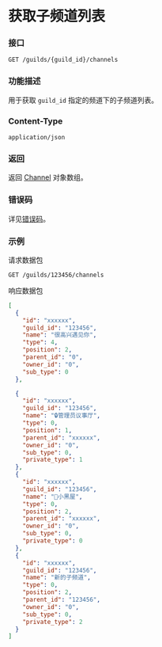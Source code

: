 # 获取子频道列表

### 接口

`GET /guilds/{guild_id}/channels`

### 功能描述

用于获取 `guild_id` 指定的频道下的子频道列表。

### Content-Type

`application/json`

### 返回

返回 [Channel](model.md#channel) 对象数组。

### 错误码

详见[错误码](../error/error.md)。

### 示例

请求数据包

```shell
GET /guilds/123456/channels
```

响应数据包

```json
[
  {
    "id": "xxxxxx",
    "guild_id": "123456",
    "name": "很高兴遇见你",
    "type": 4,
    "position": 2,
    "parent_id": "0",
    "owner_id": "0",
    "sub_type": 0
  },

  {
    "id": "xxxxxx",
    "guild_id": "123456",
    "name": "🔒管理员议事厅",
    "type": 0,
    "position": 1,
    "parent_id": "xxxxxx",
    "owner_id": "0",
    "sub_type": 0,
    "private_type": 1
  },
  {
    "id": "xxxxxx",
    "guild_id": "123456",
    "name": "🚪小黑屋",
    "type": 0,
    "position": 2,
    "parent_id": "xxxxxx",
    "owner_id": "0",
    "sub_type": 0,
    "private_type": 0
  },
  {
    "id": "xxxxxx",
    "guild_id": "123456",
    "name": "新的子频道",
    "type": 0,
    "position": 2,
    "parent_id": "123456",
    "owner_id": "0",
    "sub_type": 0,
    "private_type": 2
  }
]
```
